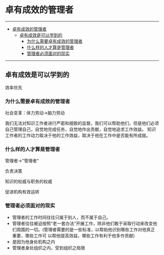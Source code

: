 # 卓有成效的管理者

------

- [卓有成效的管理者](#卓有成效的管理者)
  - [卓有成效是可以学到的](#卓有成效是可以学到的)
    - [为什么需要卓有成效的管理者](#为什么需要卓有成效的管理者)
    - [什么样的人才算是管理者](#什么样的人才算是管理者)
    - [管理者必须面对的现实](#管理者必须面对的现实)

------

## 卓有成效是可以学到的

效率优先

### 为什么需要卓有成效的管理者

社会变革：体力劳动->脑力劳动

我们无法对知识工作者进行严密和细致的监督。我们可以帮助他们，但是他们必须自己管理自己，自觉地完成任务，自觉地作出贡献，自觉地追求工作效益。
知识工作者的工作动力取决于他的工作效益，取决于他在工作中是否能有所成就。 

### 什么样的人才算是管理者

管理者->"管理者"

负责决策

知识的权威与职务的权威

促进机构有效运转

### 管理者必须面对的现实

 - 管理者的工作时间往往只属于别人，而不属于自己。
 - 管理者往往被迫按照“老一套办法”开展工作，除非他们敢于采取行动来改变他们周围的一切。(管理者需要的是一些标准，以帮助他识别哪些工作对他真正重要，哪些工作可
以帮他提高效益，哪些工作有利于他多作贡献)
 - 是因为他身处机构之内
 - 管理者身处组织之内，受到组织之局限
